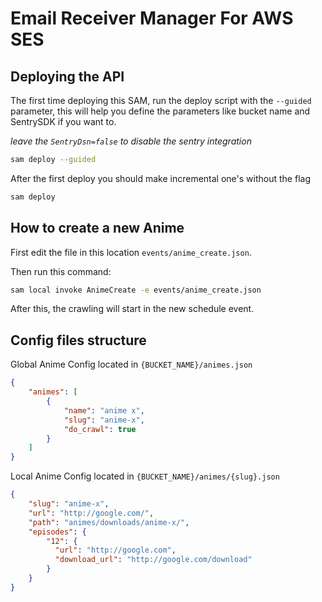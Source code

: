 # Email Receiver Manager For AWS SES


## Deploying the API
The first time deploying this SAM, run the deploy script with the `--guided` parameter,
this will help you define the parameters like bucket name and SentrySDK if you want to.

*leave the `SentryDsn=false` to disable the sentry integration*

```bash
sam deploy --guided
```

After the first deploy you should make incremental one's without the flag

```bash
sam deploy
```


## How to create a new Anime
First edit the file in this location `events/anime_create.json`.

Then run this command:

```bash
sam local invoke AnimeCreate -e events/anime_create.json
```

After this, the crawling will start in the new schedule event.

## Config files structure

Global Anime Config located in `{BUCKET_NAME}/animes.json`
```json
{
    "animes": [
        {
            "name": "anime x",
            "slug": "anime-x",
            "do_crawl": true
        }
    ]
}
```


Local Anime Config located in `{BUCKET_NAME}/animes/{slug}.json`
```json
{
    "slug": "anime-x",
    "url": "http://google.com/",
    "path": "animes/downloads/anime-x/",
    "episodes": {
        "12": {
          "url": "http://google.com",
          "download_url": "http://google.com/download"
        }
    }
}
```
